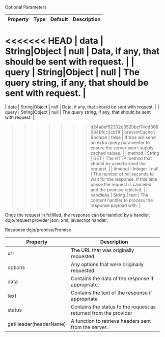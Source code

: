 Optional Parameters

| Property     | Type           | Default | Description                                                                                                              |
|--------------|----------------|---------|--------------------------------------------------------------------------------------------------------------------------|
<<<<<<< HEAD
| data         | String|Object | null    | Data, if any, that should be sent with request.                                                                          |
| query        | String|Object | null    | The query string, if any, that should be sent with request.                                                              |
=======
| data         | String\|Object | null    | Data, if any, that should be sent with request.                                                                          |
| query        | String\|Object | null    | The query string, if any, that should be sent with request.                                                              |
>>>>>>> d24a8ef52332c3520bcf14dd8680648fcc3cb11f
| preventCache | Boolean        | false   | If true will send an extra query paramenter to ensure the server won't supply cached values.                             |
| method       | String         | GET     | The HTTP method that should be used to send the request.                                                                 |
| timeout      | Integer        | null    | The number of miliseconds to wait for the response. If this time passe the request is canceled and the promise rejected. |
| handleAs     | String         | text    | The content handler to process the response payload with.                                                                |

Once the request in fulfilled, the response can be handled by a handler.
dojo/request provider json, xml, javascript handler.

Response dojo/promise/Promise

| Property              | Description                                                      |
|-----------------------|------------------------------------------------------------------|
| url                   | The URL that was originally requested.                           |
| options               | Any options that were originally requested.                      |
| data                  | Contains the data of the response if appropriate.                |
| text                  | Contains the text of the response if appropriate                 |
| status                | Contains the status fo the request as returned from the provider |
| getHeader(headerName) | A function to retrieve headers sent from the server.             |